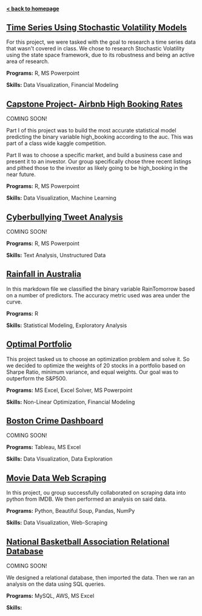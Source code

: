 #### [< back to homepage](./index.md)
## [Time Series Using Stochastic Volatility Models](./TimeSeriesProject.md)
For this project, we were tasked with the goal to research a time series data that wasn't covered in class. We chose to research Stochastic Volatility using the state space framework, due to its robustness and being an active area of research.

**Programs:** R, MS Powerpoint

**Skills:** Data Visualization, Financial Modeling

## [Capstone Project- Airbnb High Booking Rates](./AirbnbProject.md)

COMING SOON!

Part I of this project was to build the most accurate statistical model predicting the binary variable high_booking according to the auc. This was part of a class wide kaggle competition. 

Part II was to choose a specific market, and build a business case and present it to an investor. Our group specifically chose three recent listings and pithed those to the investor as likely going to be high_booking in the near future. 

**Programs:** R, MS Powerpoint

**Skills:** Data Visualization, Machine Learning
  
## [Cyberbullying Tweet Analysis](./cyberbulling.md)

COMING SOON!

**Programs:** R, MS Powerpoint

**Skills:** Text Analysis, Unstructured Data
 
## [Rainfall in Australia](./RainfallinAustraila.md)
In this markdown file we classified the binary variable RainTomorrow based on a number of predictors. The accuracy metric used was area under the curve.

**Programs:** R

**Skills:** Statistical Modeling, Exploratory Analysis
 
## [Optimal Portfolio](./optimalportfolio.md)
This project tasked us to choose an optimization problem and solve it. So we decided to optimize the weights of 20 stocks in a portfolio based on Sharpe Ratio, minimum variance, and equal weights. Our goal was to outperform the S&P500. 

**Programs:** MS Excel, Excel Solver, MS Powerpoint

**Skills:** Non-Linear Optimization, Financial Modeling
 
## [Boston Crime Dashboard](./bostoncrime.md)

COMING SOON!

**Programs:** Tableau, MS Excel

**Skills:** Data Visualization, Data Exploration
 
## [Movie Data Web Scraping](./WebScrapingProject.md)
In this project, ou group successfully collaborated on scraping data into python from IMDB. We then performed an analysis on said data. 

**Programs:** Python, Beautiful Soup, Pandas, NumPy

**Skills:** Data Visualization, Web-Scraping
   
## [National Basketball Association Relational Database](./nba.md)

COMING SOON!

We designed a relational database, then imported the data. Then we ran an analysis on the data using SQL queries.

**Programs:** MySQL, AWS, MS Excel

**Skills:** 
 
